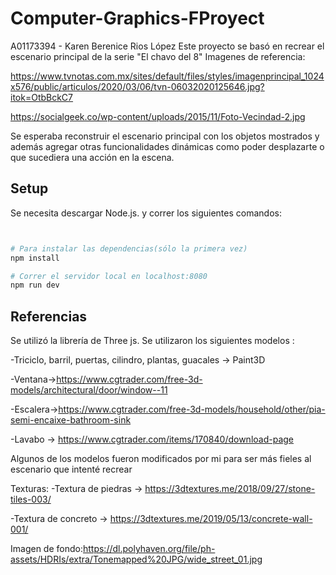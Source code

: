 # Computer-Graphics-FProyect
A01173394 - Karen Berenice Rios López
Este proyecto se basó en recrear el escenario principal de la serie "El chavo del 8"
Imagenes de referencia:

https://www.tvnotas.com.mx/sites/default/files/styles/imagenprincipal_1024x576/public/articulos/2020/03/06/tvn-06032020125646.jpg?itok=OtbBckC7

https://socialgeek.co/wp-content/uploads/2015/11/Foto-Vecindad-2.jpg

Se esperaba reconstruir el escenario principal con los objetos mostrados y además agregar otras funcionalidades dinámicas como poder desplazarte o que sucediera una acción en la escena.
## Setup
Se necesita descargar Node.js. y correr los siguientes comandos:

```python


# Para instalar las dependencias(sólo la primera vez)
npm install

# Correr el servidor local en localhost:8080
npm run dev

```

## Referencias
Se utilizó la librería de Three js.
Se utilizaron los siguientes modelos :

  -Triciclo, barril, puertas, cilindro, plantas, guacales -> Paint3D
  
  -Ventana->https://www.cgtrader.com/free-3d-models/architectural/door/window--11
  
  -Escalera->https://www.cgtrader.com/free-3d-models/household/other/pia-semi-encaixe-bathroom-sink
  
  -Lavabo -> https://www.cgtrader.com/items/170840/download-page
  
 Algunos de los modelos fueron modificados por mi para ser más fieles al escenario que intenté recrear
 
 Texturas:
  -Textura de piedras -> https://3dtextures.me/2018/09/27/stone-tiles-003/
  
  -Textura de concreto -> https://3dtextures.me/2019/05/13/concrete-wall-001/
  
 Imagen de fondo:https://dl.polyhaven.org/file/ph-assets/HDRIs/extra/Tonemapped%20JPG/wide_street_01.jpg
  
